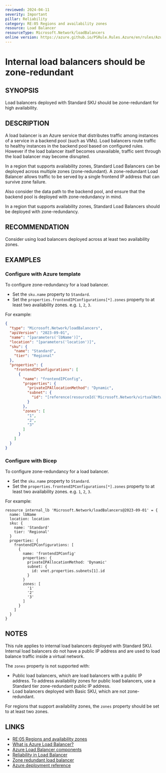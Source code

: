 ```yaml
---
reviewed: 2024-04-11
severity: Important
pillar: Reliability
category: RE:05 Regions and availability zones
resource: Load Balancer
resourceType: Microsoft.Network/loadBalancers
online version: https://azure.github.io/PSRule.Rules.Azure/en/rules/Azure.LB.AvailabilityZone/
---
```


# Internal load balancers should be zone-redundant

## SYNOPSIS

Load balancers deployed with Standard SKU should be zone-redundant for high availability.

## DESCRIPTION

A load balancer is an Azure service that distributes traffic among instances of a service in a backend pool (such as VMs).
Load balancers route traffic to healthy instances in the backend pool based on configured rules.
However if the load balancer itself becomes unavailable, traffic sent through the load balancer may become disrupted.

In a region that supports availability zones, Standard Load Balancers can be deployed across multiple zones (zone-redundant).
A zone-redundant Load Balancer allows traffic to be served by a single frontend IP address that can survive zone failure.

Also consider the data path to the backend pool, and ensure that the backend pool is deployed with zone-redundancy in mind.

In a region that supports availability zones, Standard Load Balancers should be deployed with zone-redundancy.

## RECOMMENDATION

Consider using load balancers deployed across at least two availability zones.

## EXAMPLES

### Configure with Azure template

To configure zone-redundancy for a load balancer.

- Set the `sku.name` property to `Standard`.
- Set the `properties.frontendIPConfigurations[*].zones` property to at least two availability zones.
  e.g. `1`, `2`, `3`.

For example:

```json
{
  "type": "Microsoft.Network/loadBalancers",
  "apiVersion": "2023-09-01",
  "name": "[parameters('lbName')]",
  "location": "[parameters('location')]",
  "sku": {
    "name": "Standard",
    "tier": "Regional"
  },
  "properties": {
    "frontendIPConfigurations": [
      {
        "name": "frontendIPConfig",
        "properties": {
          "privateIPAllocationMethod": "Dynamic",
          "subnet": {
            "id": "[reference(resourceId('Microsoft.Network/virtualNetworks', parameters('name')), '2023-09-01').subnets[1].id]"
          }
        },
        "zones": [
          "1",
          "2",
          "3"
        ]
      }
    ]
  }
}
```

### Configure with Bicep

To configure zone-redundancy for a load balancer.

- Set the `sku.name` property to `Standard`.
- Set the `properties.frontendIPConfigurations[*].zones` property to at least two availability zones.
  e.g. `1`, `2`, `3`.

For example:

```bicep
resource internal_lb 'Microsoft.Network/loadBalancers@2023-09-01' = {
  name: lbName
  location: location
  sku: {
    name: 'Standard'
    tier: 'Regional'
  }
  properties: {
    frontendIPConfigurations: [
      {
        name: 'frontendIPConfig'
        properties: {
          privateIPAllocationMethod: 'Dynamic'
          subnet: {
            id: vnet.properties.subnets[1].id
          }
        }
        zones: [
          '1'
          '2'
          '3'
        ]
      }
    ]
  }
}
```

<!-- external:avm avm/res/network/load-balancer frontendIPConfigurations[*].zones -->

## NOTES

This rule applies to internal load balancers deployed with Standard SKU.
Internal load balancers do not have a public IP address and are used to load balance traffic inside a virtual network.

The `zones` property is not supported with:

- Public load balancers, which are load balancers with a public IP address.
  To address availability zones for public load balancers, use a Standard tier zone-redundant public IP address.
- Load balancers deployed with Basic SKU, which are not zone-redundant.

For regions that support availability zones, the `zones` property should be set to at least two zones.

## LINKS

- [RE:05 Regions and availability zones](https://learn.microsoft.com/azure/well-architected/reliability/regions-availability-zones)
- [What is Azure Load Balancer?](https://learn.microsoft.com/azure/load-balancer/load-balancer-overview)
- [Azure Load Balancer components](https://learn.microsoft.com/azure/load-balancer/components#frontend-ip-configurations)
- [Reliability in Load Balancer](https://learn.microsoft.com/azure/reliability/reliability-load-balancer)
- [Zone redundant load balancer](https://learn.microsoft.com/azure/reliability/reliability-load-balancer#zone-redundant-load-balancer)
- [Azure deployment reference](https://learn.microsoft.com/azure/templates/microsoft.network/loadbalancers)
